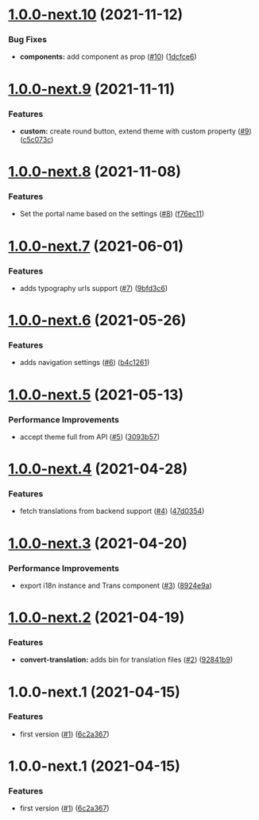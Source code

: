 # [1.0.0-next.10](https://github.com/APISuite/fe-base/compare/v1.0.0-next.9...v1.0.0-next.10) (2021-11-12)


### Bug Fixes

* **components:** add component as prop ([#10](https://github.com/APISuite/fe-base/issues/10)) ([1dcfce6](https://github.com/APISuite/fe-base/commit/1dcfce6c8de0a688c80f9eb3cbd2c10b39f6271d))

# [1.0.0-next.9](https://github.com/APISuite/fe-base/compare/v1.0.0-next.8...v1.0.0-next.9) (2021-11-11)


### Features

* **custom:** create round button, extend theme with custom property ([#9](https://github.com/APISuite/fe-base/issues/9)) ([c5c073c](https://github.com/APISuite/fe-base/commit/c5c073ccea931497f0d5a014046add3b829c28cf))

# [1.0.0-next.8](https://github.com/APISuite/fe-base/compare/v1.0.0-next.7...v1.0.0-next.8) (2021-11-08)


### Features

* Set the portal name based on the settings ([#8](https://github.com/APISuite/fe-base/issues/8)) ([f76ec11](https://github.com/APISuite/fe-base/commit/f76ec1169d00181c233cdd6ffaefbbf03a05bab5))

# [1.0.0-next.7](https://github.com/APISuite/fe-base/compare/v1.0.0-next.6...v1.0.0-next.7) (2021-06-01)


### Features

* adds typography urls support ([#7](https://github.com/APISuite/fe-base/issues/7)) ([9bfd3c6](https://github.com/APISuite/fe-base/commit/9bfd3c6103049c66baadbe07a0b3f44caae55b76))

# [1.0.0-next.6](https://github.com/APISuite/fe-base/compare/v1.0.0-next.5...v1.0.0-next.6) (2021-05-26)


### Features

* adds navigation settings ([#6](https://github.com/APISuite/fe-base/issues/6)) ([b4c1261](https://github.com/APISuite/fe-base/commit/b4c1261df9cfa9eade9e88b4e8fa978d8932635e))

# [1.0.0-next.5](https://github.com/APISuite/fe-base/compare/v1.0.0-next.4...v1.0.0-next.5) (2021-05-13)


### Performance Improvements

* accept theme full from API ([#5](https://github.com/APISuite/fe-base/issues/5)) ([3093b57](https://github.com/APISuite/fe-base/commit/3093b578d20287d1938002f0bf2132fc911a3986))

# [1.0.0-next.4](https://github.com/APISuite/fe-base/compare/v1.0.0-next.3...v1.0.0-next.4) (2021-04-28)


### Features

* fetch translations from backend support ([#4](https://github.com/APISuite/fe-base/issues/4)) ([47d0354](https://github.com/APISuite/fe-base/commit/47d03546879f83d7253ab90552b913b57f992ac9))

# [1.0.0-next.3](https://github.com/APISuite/fe-base/compare/v1.0.0-next.2...v1.0.0-next.3) (2021-04-20)


### Performance Improvements

* export i18n instance and Trans component ([#3](https://github.com/APISuite/fe-base/issues/3)) ([8924e9a](https://github.com/APISuite/fe-base/commit/8924e9a235eeda98e0fc4db1b5e62b3df1a7bd30))

# [1.0.0-next.2](https://github.com/APISuite/fe-base/compare/v1.0.0-next.1...v1.0.0-next.2) (2021-04-19)


### Features

* **convert-translation:** adds bin for translation files ([#2](https://github.com/APISuite/fe-base/issues/2)) ([92841b9](https://github.com/APISuite/fe-base/commit/92841b9e52e350b37b4b3a50b7aa77141ca2222f))

# 1.0.0-next.1 (2021-04-15)


### Features

* first version ([#1](https://github.com/APISuite/fe-base/issues/1)) ([6c2a367](https://github.com/APISuite/fe-base/commit/6c2a367d57ca3c31236554fe0baba7afcc895ac9))

# 1.0.0-next.1 (2021-04-15)


### Features

* first version ([#1](https://github.com/APISuite/fe-base/issues/1)) ([6c2a367](https://github.com/APISuite/fe-base/commit/6c2a367d57ca3c31236554fe0baba7afcc895ac9))
